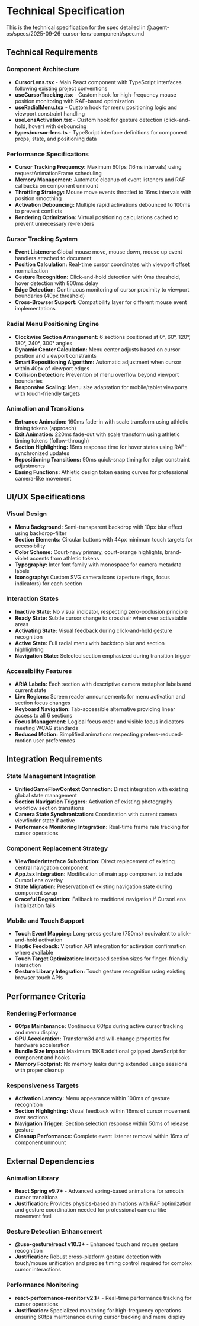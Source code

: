 # Technical Specification

This is the technical specification for the spec detailed in @.agent-os/specs/2025-09-26-cursor-lens-component/spec.md

## Technical Requirements

### Component Architecture
- **CursorLens.tsx** - Main React component with TypeScript interfaces following existing project conventions
- **useCursorTracking.tsx** - Custom hook for high-frequency mouse position monitoring with RAF-based optimization
- **useRadialMenu.tsx** - Custom hook for menu positioning logic and viewport constraint handling
- **useLensActivation.tsx** - Custom hook for gesture detection (click-and-hold, hover) with debouncing
- **types/cursor-lens.ts** - TypeScript interface definitions for component props, state, and positioning data

### Performance Specifications
- **Cursor Tracking Frequency:** Maximum 60fps (16ms intervals) using requestAnimationFrame scheduling
- **Memory Management:** Automatic cleanup of event listeners and RAF callbacks on component unmount
- **Throttling Strategy:** Mouse move events throttled to 16ms intervals with position smoothing
- **Activation Debouncing:** Multiple rapid activations debounced to 100ms to prevent conflicts
- **Rendering Optimization:** Virtual positioning calculations cached to prevent unnecessary re-renders

### Cursor Tracking System
- **Event Listeners:** Global mouse move, mouse down, mouse up event handlers attached to document
- **Position Calculation:** Real-time cursor coordinates with viewport offset normalization
- **Gesture Recognition:** Click-and-hold detection with 0ms threshold, hover detection with 800ms delay
- **Edge Detection:** Continuous monitoring of cursor proximity to viewport boundaries (40px threshold)
- **Cross-Browser Support:** Compatibility layer for different mouse event implementations

### Radial Menu Positioning Engine
- **Clockwise Section Arrangement:** 6 sections positioned at 0°, 60°, 120°, 180°, 240°, 300° angles
- **Dynamic Center Calculation:** Menu center adjusts based on cursor position and viewport constraints
- **Smart Repositioning Algorithm:** Automatic adjustment when cursor within 40px of viewport edges
- **Collision Detection:** Prevention of menu overflow beyond viewport boundaries
- **Responsive Scaling:** Menu size adaptation for mobile/tablet viewports with touch-friendly targets

### Animation and Transitions
- **Entrance Animation:** 160ms fade-in with scale transform using athletic timing tokens (approach)
- **Exit Animation:** 220ms fade-out with scale transform using athletic timing tokens (follow-through)
- **Section Highlighting:** 16ms response time for hover states using RAF-synchronized updates
- **Repositioning Transitions:** 90ms quick-snap timing for edge constraint adjustments
- **Easing Functions:** Athletic design token easing curves for professional camera-like movement

## UI/UX Specifications

### Visual Design
- **Menu Background:** Semi-transparent backdrop with 10px blur effect using backdrop-filter
- **Section Elements:** Circular buttons with 44px minimum touch targets for accessibility
- **Color Scheme:** Court-navy primary, court-orange highlights, brand-violet accents from athletic tokens
- **Typography:** Inter font family with monospace for camera metadata labels
- **Iconography:** Custom SVG camera icons (aperture rings, focus indicators) for each section

### Interaction States
- **Inactive State:** No visual indicator, respecting zero-occlusion principle
- **Ready State:** Subtle cursor change to crosshair when over activatable areas
- **Activating State:** Visual feedback during click-and-hold gesture recognition
- **Active State:** Full radial menu with backdrop blur and section highlighting
- **Navigation State:** Selected section emphasized during transition trigger

### Accessibility Features
- **ARIA Labels:** Each section with descriptive camera metaphor labels and current state
- **Live Regions:** Screen reader announcements for menu activation and section focus changes
- **Keyboard Navigation:** Tab-accessible alternative providing linear access to all 6 sections
- **Focus Management:** Logical focus order and visible focus indicators meeting WCAG standards
- **Reduced Motion:** Simplified animations respecting prefers-reduced-motion user preferences

## Integration Requirements

### State Management Integration
- **UnifiedGameFlowContext Connection:** Direct integration with existing global state management
- **Section Navigation Triggers:** Activation of existing photography workflow section transitions
- **Camera State Synchronization:** Coordination with current camera viewfinder state if active
- **Performance Monitoring Integration:** Real-time frame rate tracking for cursor operations

### Component Replacement Strategy
- **ViewfinderInterface Substitution:** Direct replacement of existing central navigation component
- **App.tsx Integration:** Modification of main app component to include CursorLens overlay
- **State Migration:** Preservation of existing navigation state during component swap
- **Graceful Degradation:** Fallback to traditional navigation if CursorLens initialization fails

### Mobile and Touch Support
- **Touch Event Mapping:** Long-press gesture (750ms) equivalent to click-and-hold activation
- **Haptic Feedback:** Vibration API integration for activation confirmation where available
- **Touch Target Optimization:** Increased section sizes for finger-friendly interaction
- **Gesture Library Integration:** Touch gesture recognition using existing browser touch APIs

## Performance Criteria

### Rendering Performance
- **60fps Maintenance:** Continuous 60fps during active cursor tracking and menu display
- **GPU Acceleration:** Transform3d and will-change properties for hardware acceleration
- **Bundle Size Impact:** Maximum 15KB additional gzipped JavaScript for component and hooks
- **Memory Footprint:** No memory leaks during extended usage sessions with proper cleanup

### Responsiveness Targets
- **Activation Latency:** Menu appearance within 100ms of gesture recognition
- **Section Highlighting:** Visual feedback within 16ms of cursor movement over sections
- **Navigation Trigger:** Section selection response within 50ms of release gesture
- **Cleanup Performance:** Complete event listener removal within 16ms of component unmount

## External Dependencies

### Animation Library
- **React Spring v9.7+** - Advanced spring-based animations for smooth cursor transitions
- **Justification:** Provides physics-based animations with RAF optimization and gesture coordination needed for professional camera-like movement feel

### Gesture Detection Enhancement
- **@use-gesture/react v10.3+** - Enhanced touch and mouse gesture recognition
- **Justification:** Robust cross-platform gesture detection with touch/mouse unification and precise timing control required for complex cursor interactions

### Performance Monitoring
- **react-performance-monitor v2.1+** - Real-time performance tracking for cursor operations
- **Justification:** Specialized monitoring for high-frequency operations ensuring 60fps maintenance during cursor tracking and menu display